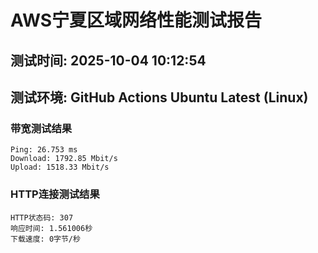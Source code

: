 # AWS宁夏区域网络性能测试报告
## 测试时间: 2025-10-04 10:12:54
## 测试环境: GitHub Actions Ubuntu Latest (Linux)

### 带宽测试结果
```
Ping: 26.753 ms
Download: 1792.85 Mbit/s
Upload: 1518.33 Mbit/s
```

### HTTP连接测试结果
```
HTTP状态码: 307
响应时间: 1.561006秒
下载速度: 0字节/秒
```

